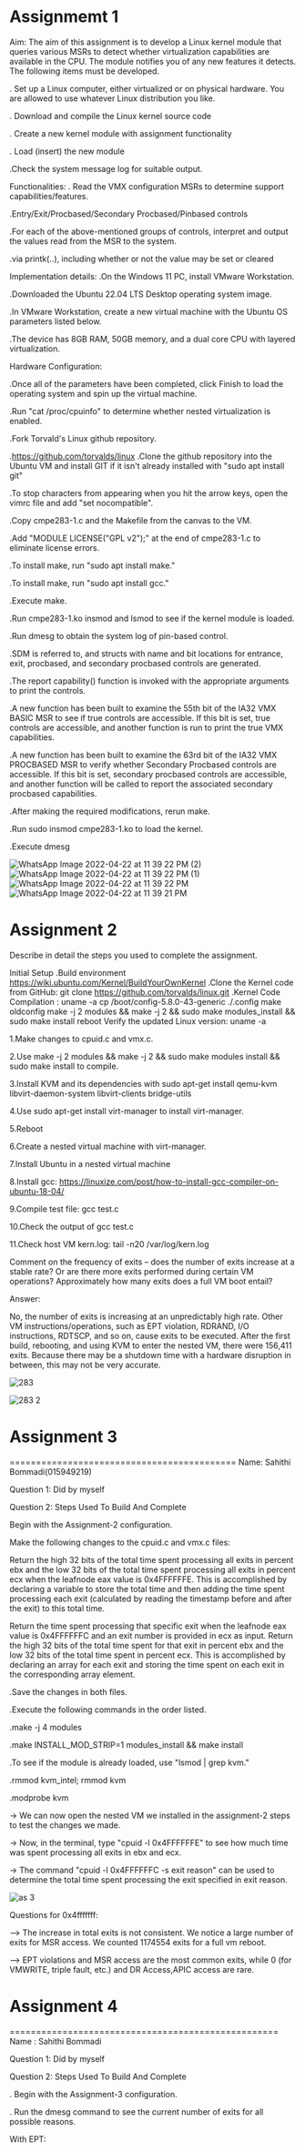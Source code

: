 Assignmemt 1
============

Aim:
The aim of this assignment is to develop a Linux kernel module that queries various MSRs to detect whether virtualization capabilities are available in the CPU. The module notifies you of any new features it detects. The following items must be developed.

. Set up a Linux computer, either virtualized or on physical hardware. You are allowed to use whatever Linux distribution you like.

. Download and compile the Linux kernel source code

. Create a new kernel module with assignment functionality

. Load (insert) the new module

.Check the system message log for suitable output.

Functionalities:
. Read the VMX configuration MSRs to determine support capabilities/features.

.Entry/Exit/Procbased/Secondary Procbased/Pinbased controls

.For each of the above-mentioned groups of controls, interpret and output the values read from the MSR to the system.

.via printk(..), including whether or not the value may be set or cleared

Implementation details:
.On the Windows 11 PC, install VMware Workstation.

.Downloaded the Ubuntu 22.04 LTS Desktop operating system image.

.In VMware Workstation, create a new virtual machine with the Ubuntu OS parameters listed below.

.The device has 8GB RAM, 50GB memory, and a dual core CPU with layered virtualization.
  
 Hardware Configuration:
 
 .Once all of the parameters have been completed, click Finish to load the operating system and spin up the virtual machine.
 
 .Run "cat /proc/cpuinfo" to determine whether nested virtualization is enabled.
 
 .Fork Torvald's Linux github repository.
 
 .https://github.com/torvalds/linux
 .Clone the github repository into the Ubuntu VM and install GIT if it isn't already installed with "sudo apt install git"
 
 .To stop characters from appearing when you hit the arrow keys, open the vimrc file and add "set nocompatible".
 
 .Copy cmpe283-1.c and the Makefile from the canvas to the VM.
 
 .Add "MODULE LICENSE("GPL v2");" at the end of cmpe283-1.c to eliminate license errors.
 
 .To install make, run "sudo apt install make."
 
 .To install make, run "sudo apt install gcc."
 
 .Execute make.
 
 .Run cmpe283-1.ko insmod and lsmod to see if the kernel module is loaded.
 
 .Run dmesg to obtain the system log of pin-based control.
 
 .SDM is referred to, and structs with name and bit locations for entrance, exit, procbased, and secondary procbased controls are generated.
 
 .The report capability() function is invoked with the appropriate arguments to print the controls.
 
 .A new function has been built to examine the 55th bit of the IA32 VMX BASIC MSR to see if true controls are accessible. If this bit is set, true controls are accessible, and another function is run to print the true VMX capabilities.
 
 .A new function has been built to examine the 63rd bit of the IA32 VMX PROCBASED MSR to verify whether Secondary Procbased controls are accessible. If this bit is set, secondary procbased controls are accessible, and another function will be called to report the associated secondary procbased capabilities.
 
 .After making the required modifications, rerun make.
 
 .Run sudo insmod cmpe283-1.ko to load the kernel.
 
 .Execute dmesg

 
![WhatsApp Image 2022-04-22 at 11 39 22 PM (2)](https://user-images.githubusercontent.com/61773326/164883604-56e9c857-6032-41ac-ae9a-0875e7ed09fc.jpeg)
![WhatsApp Image 2022-04-22 at 11 39 22 PM (1)](https://user-images.githubusercontent.com/61773326/164883607-90b48105-e91e-4505-9a63-1a28af27d75a.jpeg)
![WhatsApp Image 2022-04-22 at 11 39 22 PM](https://user-images.githubusercontent.com/61773326/164883608-c91f401a-ba65-4343-a8fe-f8c062a62969.jpeg)
![WhatsApp Image 2022-04-22 at 11 39 21 PM](https://user-images.githubusercontent.com/61773326/164883609-6140ab00-f35b-4f5d-ac7a-33dc252891e3.jpeg)


Assignment 2
=============


Describe in detail the steps you used to complete the assignment.

Initial Setup
.Build environment https://wiki.ubuntu.com/Kernel/BuildYourOwnKernel
.Clone the Kernel code from GitHub: git clone https://github.com/torvalds/linux.git
.Kernel Code Compilation :
uname -a
cp /boot/config-5.8.0-43-generic ./.config
make oldconfig
make -j 2 modules && make -j 2 && sudo make modules_install && sudo make install
reboot
Verify the updated Linux version: uname -a

1.Make changes to cpuid.c and vmx.c.

2.Use make -j 2 modules && make -j 2 && sudo make modules install && sudo make install to compile.

3.Install KVM and its dependencies with sudo apt-get install qemu-kvm libvirt-daemon-system libvirt-clients bridge-utils

4.Use sudo apt-get install virt-manager to install virt-manager.

5.Reboot

6.Create a nested virtual machine with virt-manager.

7.Install Ubuntu in a nested virtual machine

8.Install gcc: https://linuxize.com/post/how-to-install-gcc-compiler-on-ubuntu-18-04/

9.Compile test file: gcc test.c

10.Check the output of gcc test.c

11.Check host VM kern.log: tail -n20 /var/log/kern.log

Comment on the frequency of exits – does the number of exits increase at a stable rate? Or are there more exits performed during certain VM operations? Approximately how many exits does a full VM boot entail?

Answer:

No, the number of exits is increasing at an unpredictably high rate. Other VM instructions/operations, such as EPT violation, RDRAND, I/O instructions, RDTSCP, and so on, cause exits to be executed. After the first build, rebooting, and using KVM to enter the nested VM, there were 156,411 exits. Because there may be a shutdown time with a hardware disruption in between, this may not be very accurate.







![283](https://user-images.githubusercontent.com/61773326/166087927-067c0233-d729-4f80-aee2-585e55eb8e5f.png)



 
 ![283 2](https://user-images.githubusercontent.com/61773326/166087932-b16864d1-b345-45cb-9231-121599ac049a.png)
 
Assignment 3 
============

===========================================
Name: Sahithi Bommadi(015949219)

Question 1: Did by myself

Question 2: Steps Used To Build And Complete

Begin with the Assignment-2 configuration.

Make the following changes to the cpuid.c and vmx.c files:

Return the high 32 bits of the total time spent processing all exits in percent ebx and the low 32 bits of the total time spent processing all exits in percent ecx when the leafnode eax value is 0x4FFFFFFE. This is accomplished by declaring a variable to store the total time and then adding the time spent processing each exit (calculated by reading the timestamp before and after the exit) to this total time.

Return the time spent processing that specific exit when the leafnode eax value is 0x4FFFFFFC and an exit number is provided in ecx as input. Return the high 32 bits of the total time spent for that exit in percent ebx and the low 32 bits of the total time spent in percent ecx. This is accomplished by declaring an array for each exit and storing the time spent on each exit in the corresponding array element.

.Save the changes in both files.

.Execute the following commands in the order listed.

.make -j 4 modules

.make INSTALL_MOD_STRIP=1 modules_install && make install

.To see if the module is already loaded, use "lsmod | grep kvm."

.rmmod kvm_intel; rmmod kvm

.modprobe kvm

-> We can now open the nested VM we installed in the assignment-2 steps to test the changes we made.

-> Now, in the terminal, type "cpuid -l 0x4FFFFFFE" to see how much time was spent processing all exits in ebx and ecx.

-> The command "cpuid -l 0x4FFFFFFC -s exit reason" can be used to determine the total time spent processing the exit specified in exit reason.





![as 3](https://user-images.githubusercontent.com/61773326/166092811-ba6bdf3f-7c12-4a8a-9a03-e817cf75c4c1.png)

Questions for 0x4fffffff:

--> The increase in total exits is not consistent. We notice a large number of exits for MSR access. We counted 1174554 exits for a full vm reboot.

--> EPT violations and MSR access are the most common exits, while 0 (for VMWRITE, triple fault, etc.) and DR Access,APIC access are rare.



Assignment 4
==========================


===================================================
Name : Sahithi Bommadi

Question 1: Did by myself


Question 2: Steps Used To Build And Complete 

. Begin with the Assignment-3 configuration.

. Run the dmesg command to see the current number of exits for all possible reasons.

With EPT:












 
 
